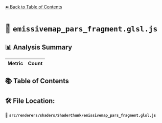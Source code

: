 [⬅️ Back to Table of Contents](../../../../index.md)

# 📄 `emissivemap_pars_fragment.glsl.js`

## 📊 Analysis Summary

| Metric | Count |
|--------|-------|

## 📚 Table of Contents


## 🛠️ File Location:
📂 **`src/renderers/shaders/ShaderChunk/emissivemap_pars_fragment.glsl.js`**